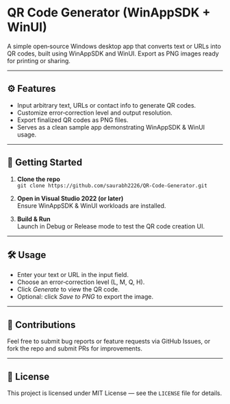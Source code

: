 # QR Code Generator (WinAppSDK + WinUI)

A simple open‑source Windows desktop app that converts text or URLs into QR codes, built using WinAppSDK and WinUI. Export as PNG images ready for printing or sharing.

---

## ⚙️ Features

- Input arbitrary text, URLs or contact info to generate QR codes.  
- Customize error‑correction level and output resolution.  
- Export finalized QR codes as PNG files.  
- Serves as a clean sample app demonstrating WinAppSDK & WinUI usage.

---

## 🚀 Getting Started

1. **Clone the repo**  
   `git clone https://github.com/saurabh2226/QR-Code-Generator.git`

2. **Open in Visual Studio 2022 (or later)**  
   Ensure WinAppSDK & WinUI workloads are installed.

3. **Build & Run**  
   Launch in Debug or Release mode to test the QR code creation UI.

---

## 🛠️ Usage

- Enter your text or URL in the input field.  
- Choose an error‑correction level (L, M, Q, H).  
- Click *Generate* to view the QR code.  
- Optional: click *Save to PNG* to export the image.

---

## 👥 Contributions

Feel free to submit bug reports or feature requests via GitHub Issues, or fork the repo and submit PRs for improvements.

---

## 📄 License

This project is licensed under MIT License — see the `LICENSE` file for details.
